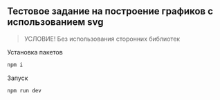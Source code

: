 ## Тестовое задание на построение графиков с использованием svg

> УСЛОВИЕ! Без использования сторонних библиотек

Установка пакетов

```bash
npm i
```

Запуск

```bash
npm run dev
```
